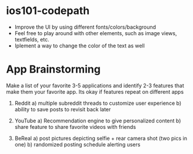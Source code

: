 # ios101-codepath

- Improve the UI by using different fonts/colors/background
- Feel free to play around with other elements, such as image views, textfields, etc.
- Iplement a way to change the color of the text as well

# App Brainstorming
Make a list of your favorite 3-5 applications and identify 2-3 features that make them your favorite app. Its okay if features repeat on different apps 

1. Reddit
   a) multiple subreddit threads to customize user experience
   b) ability to save posts to revisit back later

2. YouTube
   a) Recommendation engine to give personalized content
   b) share feature to share favorite videos with friends

4. BeReal
   a) post pictures depicting selfie + rear camera shot (two pics in one) 
   b) randomized posting schedule alerting users 
